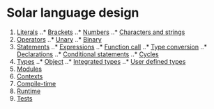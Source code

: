 # Solar language design
1. [Literals](language-design/literals.md)
..* [Brackets](language-design/literals/brackets.md)
..* [Numbers](language-design/literals/numbers.md)
..* [Characters and strings](language-design/iterals/characters-and-strings.md)
2. [Operators](language-design/operators.md)
..* [Unary](language-design/operators/unary.md)
..* [Binary](language-design/operators/binary.md)
3. [Statements](language-design/statements.md)
..* [Expressions](language-design/statements/expressions.md)
..* [Function call](language-design/statements/function-call.md)
..* [Type conversion](language-design/statements/type-conversion.md)
..* [Declarations](language-design/statements/declarations.md)
..* [Conditional statements](language-design/statements/conditional-statements.md)
..* [Cycles](language-design/statements/cycles.md)
4. [Types](language-design/types.md)
..* [Object](language-design/types/object.md)
..* [Integrated types](language-design/types/integrated-types.md)
..* [User defined types](language-design/types/user-defined-types.md)
5. [Modules](language-design/modules.md)
6. [Contexts](language-design/contexts.md)
7. [Compile-time](language-design/compile-time.md)
8. [Runtime](language-design/runtime.md)
9. [Tests](language-design/tests.md)
